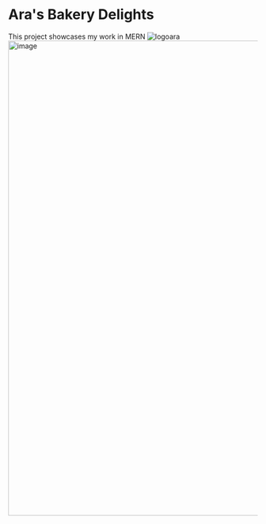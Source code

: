 
# Ara's Bakery Delights 
This project showcases my work in MERN 
![logoara](https://github.com/syedasraa/ArasBakery/assets/92538646/b8eb209a-6fe8-4123-be77-9d7153238ae6)
<img width="960" alt="image" src="https://github.com/syedasraa/ArasBakery/assets/92538646/97bd204c-72c3-4ebf-a988-4e4012a91205">


